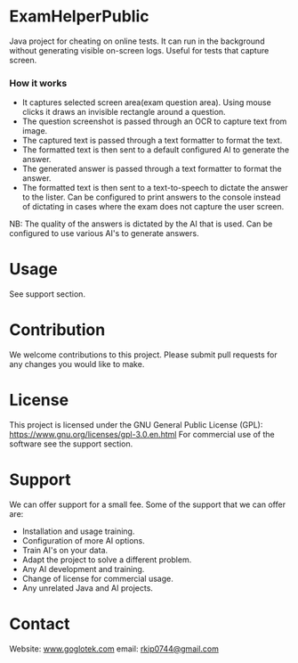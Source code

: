 # ExamHelperPublic
Java project for cheating on online tests. It can run in the background without generating visible on-screen logs. Useful for tests that capture screen.
### How it works
- It captures selected screen area(exam question area). Using mouse clicks it draws an invisible rectangle around a question.
- The question screenshot is passed through an OCR to capture text from image.
- The captured text is passed through a text formatter to format the text.
- The formatted text is then sent to a default configured AI to generate the answer.
- The generated answer is passed through a text formatter to format the answer.
- The formatted text is then sent to a text-to-speech to dictate the answer to the lister.
  Can be configured to print answers to the console instead of dictating in cases where the exam does not capture the user screen.

NB: The quality of the answers is dictated by the AI that is used. Can be configured to use various AI's to generate answers.
# Usage
See support section.

# Contribution
We welcome contributions to this project. Please submit pull requests for any changes you would like to make.

# License
This project is licensed under the GNU General Public License (GPL): https://www.gnu.org/licenses/gpl-3.0.en.html
For commercial use of the software see the support section.

# Support
We can offer support for a small fee.
Some of the support that we can offer are:
- Installation and usage training.
- Configuration of more AI options.
- Train AI's on your data.
- Adapt the project to solve a different problem.
- Any AI development and training.
- Change of license for commercial usage.
- Any unrelated Java and AI projects.

# Contact
Website: www.goglotek.com
email: rkip0744@gmail.com
